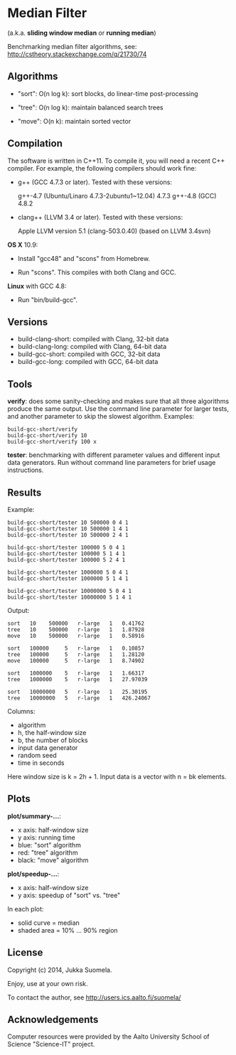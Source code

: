 Median Filter
=============

(a.k.a. **sliding window median** or **running median**)

Benchmarking median filter algorithms,
see: http://cstheory.stackexchange.com/q/21730/74


Algorithms
----------

- "sort": O(n log k): sort blocks, do linear-time post-processing

- "tree": O(n log k): maintain balanced search trees

- "move": O(n k): maintain sorted vector


Compilation
-----------

The software is written in C++11. To compile it, you will need a
recent C++ compiler. For example, the following compilers should
work fine:

- g++ (GCC 4.7.3 or later). Tested with these versions:

    g++-4.7 (Ubuntu/Linaro 4.7.3-2ubuntu1~12.04) 4.7.3
    g++-4.8 (GCC) 4.8.2

- clang++ (LLVM 3.4 or later). Tested with these versions:

    Apple LLVM version 5.1 (clang-503.0.40) (based on LLVM 3.4svn)





**OS X** 10.9:

- Install "gcc48" and "scons" from Homebrew.

- Run "scons". This compiles with both Clang and GCC.


**Linux** with GCC 4.8:

- Run "bin/build-gcc".


Versions
--------

- build-clang-short: compiled with Clang, 32-bit data
- build-clang-long: compiled with Clang, 64-bit data
- build-gcc-short: compiled with GCC, 32-bit data
- build-gcc-long: compiled with GCC, 64-bit data


Tools
-----

**verify**: does some sanity-checking and makes sure that all three
algorithms produce the same output. Use the command line parameter
for larger tests, and another parameter to skip the slowest
algorithm. Examples:

    build-gcc-short/verify
    build-gcc-short/verify 10
    build-gcc-short/verify 100 x

**tester**: benchmarking with different parameter values and
different input data generators. Run without command line parameters
for brief usage instructions.


Results
-------

Example:

    build-gcc-short/tester 10 500000 0 4 1
    build-gcc-short/tester 10 500000 1 4 1
    build-gcc-short/tester 10 500000 2 4 1

    build-gcc-short/tester 100000 5 0 4 1
    build-gcc-short/tester 100000 5 1 4 1
    build-gcc-short/tester 100000 5 2 4 1

    build-gcc-short/tester 1000000 5 0 4 1
    build-gcc-short/tester 1000000 5 1 4 1

    build-gcc-short/tester 10000000 5 0 4 1
    build-gcc-short/tester 10000000 5 1 4 1

Output:

    sort   10    500000   r-large   1   0.41762
    tree   10    500000   r-large   1   1.87928
    move   10    500000   r-large   1   0.58916

    sort   100000     5   r-large   1   0.10857
    tree   100000     5   r-large   1   1.28120
    move   100000     5   r-large   1   8.74902

    sort   1000000    5   r-large   1   1.66317
    tree   1000000    5   r-large   1   27.97039

    sort   10000000   5   r-large   1   25.30195
    tree   10000000   5   r-large   1   426.24067

Columns:

- algorithm
- h, the half-window size
- b, the number of blocks
- input data generator
- random seed
- time in seconds

Here window size is k = 2h + 1.
Input data is a vector with n = bk elements.


Plots
-----

**plot/summary-...**:

- x axis: half-window size
- y axis: running time
- blue: "sort" algorithm
- red: "tree" algorithm
- black: "move" algorithm

**plot/speedup-...**:

- x axis: half-window size
- y axis: speedup of "sort" vs. "tree"

In each plot:

- solid curve = median
- shaded area = 10% ... 90% region


License
-------

Copyright (c) 2014, Jukka Suomela.

Enjoy, use at your own risk.

To contact the author, see http://users.ics.aalto.fi/suomela/


Acknowledgements
----------------

Computer resources were provided by the Aalto University
School of Science "Science-IT" project.
